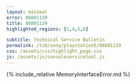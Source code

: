 ```yaml
---
layout: minimal
error: 80801139
title: 80801139
highlighted_regions: [1,4,5,6]

subtitle: Technical Service Bulletin
permalink: /tsb/sony/playstation5/80801139
css: /assets/css/highlight_page.css
js: /assets/js/consoleservicetool.js
---
```


{% include_relative MemoryInterfaceError.md %}
